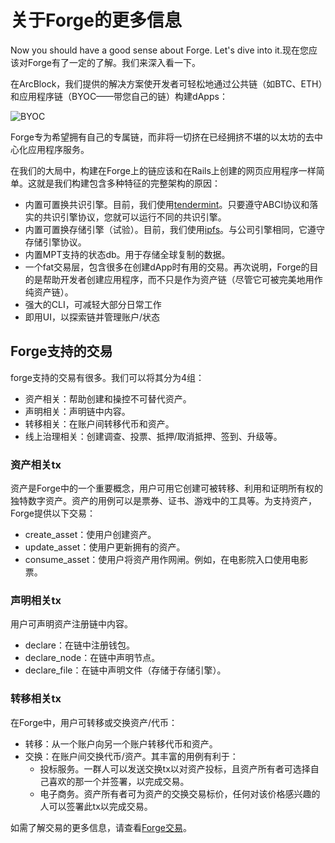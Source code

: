 # 关于Forge的更多信息

Now you should have a good sense about Forge. Let's dive into it.现在您应该对Forge有了一定的了解。我们来深入看一下。

在ArcBlock，我们提供的解决方案使开发者可轻松地通过公共链（如BTC、ETH）和应用程序链（BYOC——带您自己的链）构建dApps：

![BYOC](../assets/images/forge_byoc.jpg)

Forge专为希望拥有自己的专属链，而非将一切挤在已经拥挤不堪的以太坊的去中心化应用程序服务。

在我们的大局中，构建在Forge上的链应该和在Rails上创建的网页应用程序一样简单。这就是我们构建包含多种特征的完整架构的原因：

* 内置可置换共识引擎。目前，我们使用[tendermint](https://tendermint.com/docs/)。只要遵守ABCI协议和落实的共识引擎协议，您就可以运行不同的共识引擎。
* 内置可置换存储引擎（试验）。目前，我们使用[ipfs](https://ipfs.io/)。与公司引擎相同，它遵守存储引擎协议。
* 内置MPT支持的状态db。用于存储全球复制的数据。
* 一个fat交易层，包含很多在创建dApp时有用的交易。再次说明，Forge的目的是帮助开发者创建应用程序，而不只是作为资产链（尽管它可被完美地用作纯资产链）。
* 强大的CLI，可减轻大部分日常工作
* 即用UI，以探索链并管理账户/状态


## Forge支持的交易

forge支持的交易有很多。我们可以将其分为4组：

* 资产相关：帮助创建和操控不可替代资产。
* 声明相关：声明链中内容。
* 转移相关：在账户间转移代币和资产。
* 线上治理相关：创建调查、投票、抵押/取消抵押、签到、升级等。

### 资产相关tx

资产是Forge中的一个重要概念，用户可用它创建可被转移、利用和证明所有权的独特数字资产。资产的用例可以是票券、证书、游戏中的工具等。为支持资产，Forge提供以下交易：

* create_asset：使用户创建资产。
* update_asset：使用户更新拥有的资产。
* consume_asset：使用户将资产用作网闸。例如，在电影院入口使用电影票。

### 声明相关tx

用户可声明资产注册链中内容。

* declare：在链中注册钱包。
* declare_node：在链中声明节点。
* declare_file：在链中声明文件（存储于存储引擎）。

### 转移相关tx

在Forge中，用户可转移或交换资产/代币：

* 转移：从一个账户向另一个账户转移代币和资产。
* 交换：在账户间交换代币/资产。其丰富的用例有利于：
  * 投标服务。一群人可以发送交换tx以对资产投标，且资产所有者可选择自己喜欢的那一个并签署，以完成交易。
  * 电子商务。资产所有者可为资产的交换交易标价，任何对该价格感兴趣的人可以签署此tx以完成交易。

如需了解交易的更多信息，请查看[Forge交易](../txs)。
<!--stackedit_data:
eyJoaXN0b3J5IjpbLTE2MzYwOTk1MDgsLTYwNTMwMzczNywxOT
c3NTQ4NDQ0LC03OTY2MDk2MjcsLTY4MzIzNDI0XX0=
-->